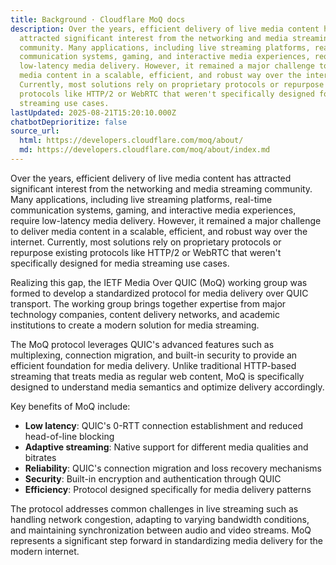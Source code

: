 ```yaml
---
title: Background · Cloudflare MoQ docs
description: Over the years, efficient delivery of live media content has
  attracted significant interest from the networking and media streaming
  community. Many applications, including live streaming platforms, real-time
  communication systems, gaming, and interactive media experiences, require
  low-latency media delivery. However, it remained a major challenge to deliver
  media content in a scalable, efficient, and robust way over the internet.
  Currently, most solutions rely on proprietary protocols or repurpose existing
  protocols like HTTP/2 or WebRTC that weren't specifically designed for media
  streaming use cases.
lastUpdated: 2025-08-21T15:20:10.000Z
chatbotDeprioritize: false
source_url:
  html: https://developers.cloudflare.com/moq/about/
  md: https://developers.cloudflare.com/moq/about/index.md
---
```


Over the years, efficient delivery of live media content has attracted significant interest from the networking and media streaming community. Many applications, including live streaming platforms, real-time communication systems, gaming, and interactive media experiences, require low-latency media delivery. However, it remained a major challenge to deliver media content in a scalable, efficient, and robust way over the internet. Currently, most solutions rely on proprietary protocols or repurpose existing protocols like HTTP/2 or WebRTC that weren't specifically designed for media streaming use cases.

Realizing this gap, the IETF Media Over QUIC (MoQ) working group was formed to develop a standardized protocol for media delivery over QUIC transport. The working group brings together expertise from major technology companies, content delivery networks, and academic institutions to create a modern solution for media streaming.

The MoQ protocol leverages QUIC's advanced features such as multiplexing, connection migration, and built-in security to provide an efficient foundation for media delivery. Unlike traditional HTTP-based streaming that treats media as regular web content, MoQ is specifically designed to understand media semantics and optimize delivery accordingly.

Key benefits of MoQ include:

* **Low latency**: QUIC's 0-RTT connection establishment and reduced head-of-line blocking
* **Adaptive streaming**: Native support for different media qualities and bitrates
* **Reliability**: QUIC's connection migration and loss recovery mechanisms
* **Security**: Built-in encryption and authentication through QUIC
* **Efficiency**: Protocol designed specifically for media delivery patterns

The protocol addresses common challenges in live streaming such as handling network congestion, adapting to varying bandwidth conditions, and maintaining synchronization between audio and video streams. MoQ represents a significant step forward in standardizing media delivery for the modern internet.

